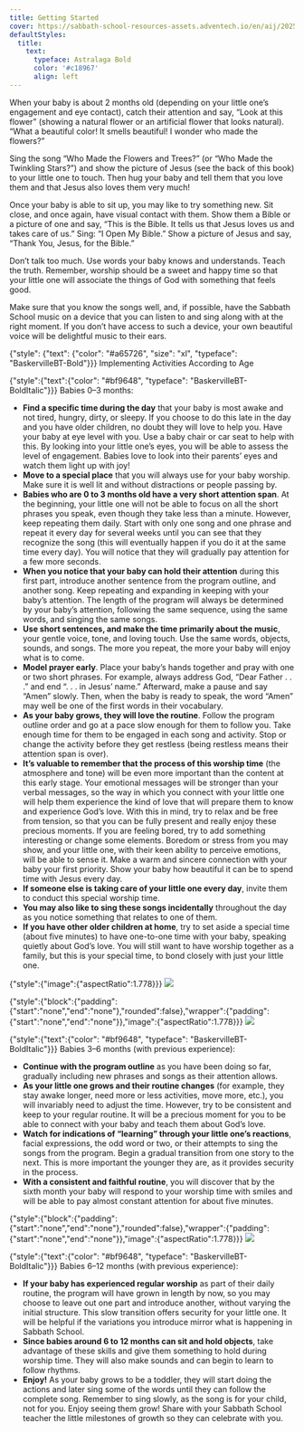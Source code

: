 ```yaml
---
title: Getting Started
cover: https://sabbath-school-resources-assets.adventech.io/en/aij/2025-00-bb-pb/part-2-08-the-sabbath-school-curriculum-at-home/getting-started-cover.png
defaultStyles:
  title:
    text:
      typeface: Astralaga Bold
      color: '#c18967'
      align: left
---
```


When your baby is about 2 months old (depending on your little one’s engagement and eye contact), catch their attention and say, “Look at this flower” (showing a natural flower or an artificial flower that looks natural). “What a beautiful color! It smells beautiful! I wonder who made the flowers?”

Sing the song “Who Made the Flowers and Trees?” (or “Who Made the Twinkling Stars?”) and show the picture of Jesus (see the back of this book) to your little one to touch. Then hug your baby and tell them that you love them and that Jesus also loves them very much!

Once your baby is able to sit up, you may like to try something new. Sit close, and once again, have visual contact with them. Show them a Bible or a picture of one and say, “This is the Bible. It tells us that Jesus loves us and takes care of us.” Sing: “I Open My Bible.” Show a picture of Jesus and say, “Thank You, Jesus, for the Bible.”

Don’t talk too much. Use words your baby knows and understands. Teach the truth. Remember, worship should be a sweet and happy time so that your little one will associate the things of God with something that feels good.

Make sure that you know the songs well, and, if possible, have the Sabbath School music on a device that you can listen to and sing along with at the right moment. If you don’t have access to such a device, your own beautiful voice will be delightful music to their ears.

{"style": {"text": {"color": "#a65726", "size": "xl", "typeface": "BaskervilleBT-Bold"}}}
Implementing Activities According to Age

{"style":{"text":{"color": "#bf9648", "typeface": "BaskervilleBT-BoldItalic"}}}
Babies 0–3 months:

+ **Find a specific time during the day** that your baby is most awake and not tired, hungry, dirty, or sleepy. If you choose to do this late in the day and you have older children, no doubt they will love to help you. Have your baby at eye level with you. Use a baby chair or car seat to help with this. By looking into your little one’s eyes, you will be able to assess the level of engagement. Babies love to look into their parents’ eyes and watch them light up with joy!
+ **Move to a special place** that you will always use for your baby worship. Make sure it is well lit and without distractions or people passing by.
+ **Babies who are 0 to 3 months old have a very short attention span**. At the beginning, your little one will not be able to focus on all the short phrases you speak, even though they take less than a minute. However, keep repeating them daily. Start with only one song and one phrase and repeat it every day for several weeks until you can see that they recognize the song (this will eventually happen if you do it at the same time every day). You will notice that they will gradually pay attention for a few more seconds.
+ **When you notice that your baby can hold their attention** during this first part, introduce another sentence from the program outline, and another song. Keep repeating and expanding in keeping with your baby’s attention. The length of the program will always be determined by your baby’s attention, following the same sequence, using the same words, and singing the same songs.
+ **Use short sentences, and make the time primarily about the music**, your gentle voice, tone, and loving touch. Use the same words, objects, sounds, and songs. The more you repeat, the more your baby will enjoy what is to come.
+ **Model prayer early**. Place your baby’s hands together and pray with one or two short phrases. For example, always address God, “Dear Father . . .” and end “. . . in Jesus’ name.” Afterward, make a pause and say “Amen” slowly. Then, when the baby is ready to speak, the word “Amen” may well be one of the first words in their vocabulary.
+ **As your baby grows, they will love the routine**. Follow the program outline order and go at a pace slow enough for them to follow you. Take enough time for them to be engaged in each song and activity. Stop or change the activity before they get restless (being restless means their attention span is over).
+ **It’s valuable to remember that the process of this worship time** (the atmosphere and tone) will be even more important than the content at this early stage. Your emotional messages will be stronger than your verbal messages, so the way in which you connect with your little one will help them experience the kind of love that will prepare them to know and experience God’s love. With this in mind, try to relax and be free from tension, so that you can be fully present and really enjoy these precious moments. If you are feeling bored, try to add something interesting or change some elements. Boredom or stress from you may show, and your little one, with their keen ability to perceive emotions, will be able to sense it. Make a warm and sincere connection with your baby your first priority. Show your baby how beautiful it can be to spend time with Jesus every day.
+ **If someone else is taking care of your little one every day**, invite them to conduct this special worship time.
+ **You may also like to sing these songs incidentally** throughout the day as you notice something that relates to one of them.
+ **If you have other older children at home**, try to set aside a special time (about five minutes) to have one-to-one time with your baby, speaking quietly about God’s love. You will still want to have worship together as a family, but this is your special time, to bond closely with just your little one.

{"style":{"image":{"aspectRatio":1.778}}}
![](https://sabbath-school-resources-assets.adventech.io/en/aij/2025-00-bb-pb/part-2-08-the-sabbath-school-curriculum-at-home/collage-10.png)

{"style":{"block":{"padding":{"start":"none","end":"none"},"rounded":false},"wrapper":{"padding":{"start":"none","end":"none"}},"image":{"aspectRatio":1.778}}}
![](https://sabbath-school-resources-assets.adventech.io/en/aij/2025-00-bb-pb/part-2-08-the-sabbath-school-curriculum-at-home/collage-11.png)

{"style":{"text":{"color": "#bf9648", "typeface": "BaskervilleBT-BoldItalic"}}}
Babies 3–6 months (with previous experience):

+ **Continue with the program outline** as you have been doing so far, gradually including new phrases and songs as their attention allows.
+ **As your little one grows and their routine changes** (for example, they stay awake longer, need more or less activities, move more, etc.), you will invariably need to adjust the time. However, try to be consistent and keep to your regular routine. It will be a precious moment for you to be able to connect with your baby and teach them about God’s love.
+ **Watch for indications of “learning” through your little one’s reactions**, facial expressions, the odd word or two, or their attempts to sing the songs from the program. Begin a gradual transition from one story to the next. This is more important the younger they are, as it provides security in the process.
+ **With a consistent and faithful routine**, you will discover that by the sixth month your baby will respond to your worship time with smiles and will be able to pay almost constant attention for about five minutes.

{"style":{"block":{"padding":{"start":"none","end":"none"},"rounded":false},"wrapper":{"padding":{"start":"none","end":"none"}},"image":{"aspectRatio":1.778}}}
![](https://sabbath-school-resources-assets.adventech.io/en/aij/2025-00-bb-pb/part-2-08-the-sabbath-school-curriculum-at-home/collage-12.png)

{"style":{"text":{"color": "#bf9648", "typeface": "BaskervilleBT-BoldItalic"}}}
Babies 6–12 months (with previous experience):

+ **If your baby has experienced regular worship** as part of their daily routine, the program will have grown in length by now, so you may choose to leave out one part and introduce another, without varying the initial structure. This slow transition offers security for your little one. It will be helpful if the variations you introduce mirror what is happening in Sabbath School.
+ **Since babies around 6 to 12 months can sit and hold objects**, take advantage of these skills and give them something to hold during worship time. They will also make sounds and can begin to learn to follow rhythms.
+ **Enjoy!** As your baby grows to be a toddler, they will start doing the actions and later sing some of the words until they can follow the complete song. Remember to sing slowly, as the song is for your child, not for you. Enjoy seeing them grow! Share with your Sabbath School teacher the little milestones of growth so they can celebrate with you.
